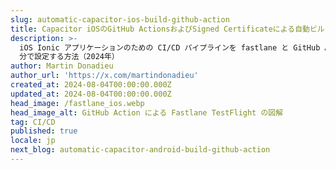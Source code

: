```yaml
---
slug: automatic-capacitor-ios-build-github-action
title: Capacitor iOSのGitHub ActionsおよびSigned Certificateによる自動ビルド
description: >-
  iOS Ionic アプリケーションのための CI/CD パイプラインを fastlane と GitHub Actions を使って 5
  分で設定する方法（2024年）
author: Martin Donadieu
author_url: 'https://x.com/martindonadieu'
created_at: 2024-08-04T00:00:00.000Z
updated_at: 2024-08-04T00:00:00.000Z
head_image: /fastlane_ios.webp
head_image_alt: GitHub Action による Fastlane TestFlight の図解
tag: CI/CD
published: true
locale: jp
next_blog: automatic-capacitor-android-build-github-action
---
```


